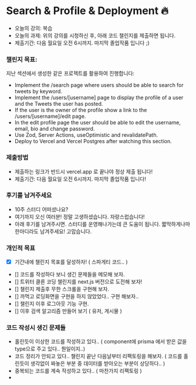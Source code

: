 # Search & Profile & Deployment 🔥

- 오늘의 강의: 복습
- 오늘의 과제: 위의 강의를 시청하신 후, 아래 코드 챌린지를 제출하면 됩니다.
- 제출기간: 다음 월요일 오전 6시까지. 마지막 졸업작품 입니다 ;)

### 챌린지 목표:

지난 섹션에서 생성한 같은 프로젝트를 활용하여 진행합니다:

- Implement the /search page where users should be able to search for tweets by keyword.
- Implement the /users/[username] page to display the profile of a user and the Tweets the user has posted.
- If the user is the owner of the profile show a link to the /users/[username]/edit page.
- In the edit profile page the user should be able to edit the username, email, bio and change password.
- Use Zod, Server Actions, useOptimistic and revalidatePath.
- Deploy to Vercel and Vercel Postgres after watching this section.

### 제출방법

- 제출하는 링크가 반드시 vercel.app 로 끝나야 정상 제출 됩니다!
- 제출기간: 다음 월요일 오전 6시까지. 마지막 졸업작품 입니다!

### 후기를 남겨주세요

- 10주 스터디 어떠셨나요?
- 여기까지 오신 여러분! 정말 고생하셨습니다. 자랑스럽습니다!
- 아래 후기를 남겨주시면. 스터디를 운영해나가는데 큰 도움이 됩니다. 짧막하게나마 한마디라도 남겨주세요! 고맙습니다.

### 개인적 목표

- [x] 기간내에 챌린지 목표를 달성하자! ( 스파게티 코드.. )
- [] 코드를 작성하다 보니 생긴 문제들을 메모해 보자.
- [] 트위터 클론 코딩 챌린지를 next.js 버전으로 도전해 보자!
- [] 챌린지 제출후 무한 스크롤을 구현해 보자.
- [] 까먹고 로딩화면을 구현을 하지 않았었다.. 구현 해보자..
- [] 챌린지 이후 로그아웃 기능 구현.
- [] 이후 검색 알고리즘 만들어 보기 ( 유저, 게시물 )

### 코드 작성시 생긴 문제들

- 홀린듯이 이상한 코드를 작성하고 있다.. ( component에 prisma 에서 받은 값을 type으로 주고 있다.. 뭔일이지..)
- 코드 정리가 안되고 있다.. 챌린지 끝난 다음날부터 리팩토링을 해보자. ( 코드를 홀린듯이 생각없이 짜놓은 부분 중 데이터를 받아오는 부분이 상당하다.. )
- 중복되는 코드를 계속 작성하고 있다.. ( 마찬가지 리팩토링 )
-
